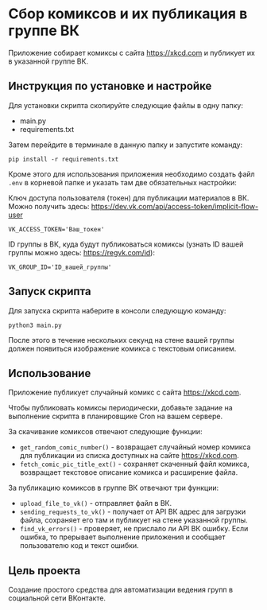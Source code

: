 # Сбор комиксов и их публикация в группе ВК

Приложение собирает комиксы с сайта https://xkcd.com и публикует их в указанной группе ВК.

## Инструкция по установке и настройке

Для установки скрипта скопируйте следующие файлы в одну папку:

- main.py
- requirements.txt

Затем перейдите в терминале в данную папку и запустите команду:

```
pip install -r requirements.txt
```

Кроме этого для использования приложения необходимо создать файл `.env` в корневой папке и указать там две обязательных настройки:

Ключ доступа пользователя (токен) для публикации материалов в ВК. Можно получить здесь: https://dev.vk.com/api/access-token/implicit-flow-user

```
VK_ACCESS_TOKEN='Ваш_токен'
```

ID группы в ВК, куда будут публиковаться комиксы (узнать ID вашей группы можно здесь: https://regvk.com/id):

```
VK_GROUP_ID='ID_вашей_группы'
```

## Запуск скрипта

Для запуска скрипта наберите в консоли следующую команду:

```
python3 main.py
```

После этого в течение нескольких секунд на стене вашей группы должен появиться изображение комикса с текстовым описанием.

## Использование

Приложение публикует случайный комикс с сайта https://xkcd.com.

Чтобы публиковать комиксы периодически, добавьте задание на выполнение скрипта в планировщике Cron на вашем сервере.


За скачивание комиксов отвечают следующие функции:

- `get_random_comic_number()` - возвращает случайный номер комикса для публикации из списка доступных на сайте https://xkcd.com. 
- `fetch_comic_pic_title_ext()` - сохраняет скаченный файл комикса, возвращает текстовое описание комикса и расширение файла.

За публикацию комиксов в группе ВК отвечают три функции:

- `upload_file_to_vk()` - отправляет файл в ВК.
- `sending_requests_to_vk()` - получает от API ВК адрес для загрузки файла, сохраняет его там и публикует на стене указанной группы.
- `find_vk_errors()` - проверяет, не прислало ли API ВК ошибку. Если ошибка, то прерывает выполнение приложения и сообщает пользователю код и текст ошибки.


## Цель проекта

Создание простого средства для автоматизации ведения групп в социальной сети ВКонтакте.

